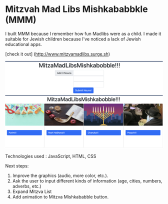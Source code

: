 # Mitzvah Mad Libs Mishkababbkle (MMM)

I built MMM because I remember how fun Madlibs were as a child. I made it suitable for Jewish children because I've noticed a lack of Jewish educational apps. 


[check it out] (http://www.mitzvamadlibs.surge.sh)

![screenshot](/images/MMM1.png)
    ![screenshot](images/MMM2.png)

Technologies used : JavaScript, HTML, CSS

Next steps:

1. Improve the graphics (audio, more color, etc.). 
2. Ask the user to input different kinds of information (age, cities, numbers, adverbs, etc.)
3. Expand Mitzva List
4. Add animation to Mitzva Mishkababble button. 
